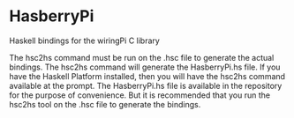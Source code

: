 HasberryPi
==========

Haskell bindings for the wiringPi C library

The hsc2hs command must be run on the .hsc file to generate the actual bindings. The hsc2hs command will generate the HasberryPi.hs file. If you have the Haskell Platform installed, then you will have the hsc2hs command available at the prompt. The HasberryPi.hs file is available in the repository for the purpose of convenience. But it is recommended that you run the hsc2hs tool on the .hsc file to generate the bindings.
